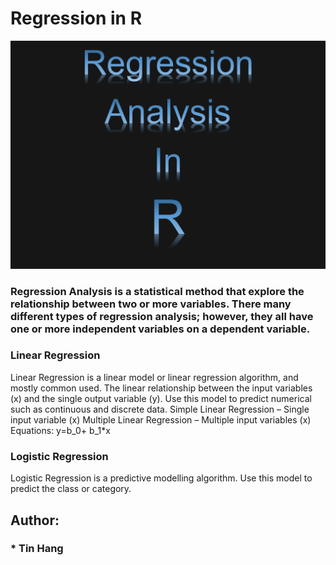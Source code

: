 # Regression in R  
<img src="RegressionAnalysisR.PNG">

### Regression Analysis is a statistical method that explore the relationship between two or more variables. There many different types of regression analysis; however, they all have one or more independent variables on a dependent variable.  
### Linear Regression
Linear Regression is a linear model or linear regression algorithm, and mostly common used. The linear relationship between the input variables (x) and the single output variable (y). 
Use this model to predict numerical such as continuous and discrete data.
	Simple Linear Regression – Single input variable (x)
	Multiple Linear Regression – Multiple input variables (x)
Equations:
y=b_0+ b_1*x  

### Logistic Regression
Logistic Regression is a predictive modelling algorithm.  Use this model to predict the class or category.  

## Author:  
### * Tin Hang  
